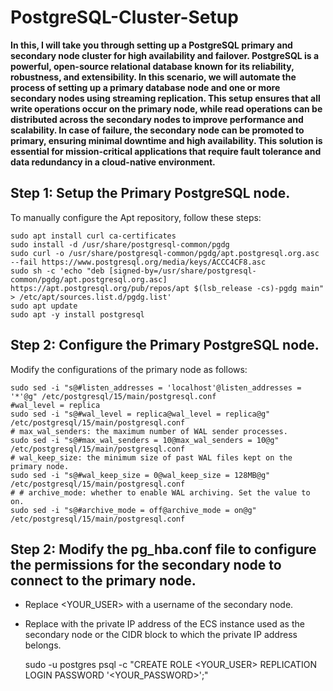 # PostgreSQL-Cluster-Setup

**In this, I will take you through setting up a PostgreSQL primary and secondary node cluster for high availability and failover. PostgreSQL is a powerful, open-source relational database known for its reliability, robustness, and extensibility. In this scenario, we will automate the process of setting up a primary database node and one or more secondary nodes using streaming replication. This setup ensures that all write operations occur on the primary node, while read operations can be distributed across the secondary nodes to improve performance and scalability. In case of failure, the secondary node can be promoted to primary, ensuring minimal downtime and high availability. This solution is essential for mission-critical applications that require fault tolerance and data redundancy in a cloud-native environment.**
  
<h2>Step 1: Setup the Primary PostgreSQL node.</h2>
To manually configure the Apt repository, follow these steps:

    sudo apt install curl ca-certificates
    sudo install -d /usr/share/postgresql-common/pgdg
    sudo curl -o /usr/share/postgresql-common/pgdg/apt.postgresql.org.asc --fail https://www.postgresql.org/media/keys/ACCC4CF8.asc
    sudo sh -c 'echo "deb [signed-by=/usr/share/postgresql-common/pgdg/apt.postgresql.org.asc] https://apt.postgresql.org/pub/repos/apt $(lsb_release -cs)-pgdg main" > /etc/apt/sources.list.d/pgdg.list'
    sudo apt update
    sudo apt -y install postgresql
<h2>Step 2: Configure the Primary PostgreSQL node.</h2>
Modify the configurations of the primary node as follows:
    
    sudo sed -i "s@#listen_addresses = 'localhost'@listen_addresses = '*'@g" /etc/postgresql/15/main/postgresql.conf
    #wal_level = replica
    sudo sed -i "s@#wal_level = replica@wal_level = replica@g" /etc/postgresql/15/main/postgresql.conf
    # max_wal_senders: the maximum number of WAL sender processes.
    sudo sed -i "s@#max_wal_senders = 10@max_wal_senders = 10@g" /etc/postgresql/15/main/postgresql.conf
    # wal_keep_size: the minimum size of past WAL files kept on the primary node.
    sudo sed -i "s@#wal_keep_size = 0@wal_keep_size = 128MB@g" /etc/postgresql/15/main/postgresql.conf
    # # archive_mode: whether to enable WAL archiving. Set the value to on.
    sudo sed -i "s@#archive_mode = off@archive_mode = on@g" /etc/postgresql/15/main/postgresql.conf

<h2>Step 2: Modify the pg_hba.conf file to configure the permissions for the secondary node to connect to the primary node.</h2>

- Replace <YOUR_USER> with a username of the secondary node.
- Replace <Private IP address or CIDR block of the secondary node> with the private IP address of the ECS instance used as the secondary node or the CIDR block to which the private IP address belongs.

    sudo -u postgres psql -c "CREATE ROLE <YOUR_USER> REPLICATION LOGIN PASSWORD '<YOUR_PASSWORD>';"
